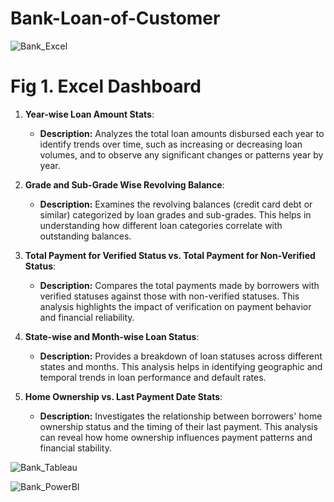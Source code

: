 # Bank-Loan-of-Customer


![Bank_Excel](https://github.com/user-attachments/assets/c15570ba-3ab3-46f4-a9e9-2ea7d6b0b288)


# Fig 1. Excel Dashboard

1. **Year-wise Loan Amount Stats**:
   - **Description:** Analyzes the total loan amounts disbursed each year to identify trends over time, such as increasing or decreasing loan volumes, and to observe any significant changes or patterns year by year.

2. **Grade and Sub-Grade Wise Revolving Balance**:
   - **Description:** Examines the revolving balances (credit card debt or similar) categorized by loan grades and sub-grades. This helps in understanding how different loan categories correlate with outstanding balances.

3. **Total Payment for Verified Status vs. Total Payment for Non-Verified Status**:
   - **Description:** Compares the total payments made by borrowers with verified statuses against those with non-verified statuses. This analysis highlights the impact of verification on payment behavior and financial reliability.

4. **State-wise and Month-wise Loan Status**:
   - **Description:** Provides a breakdown of loan statuses across different states and months. This analysis helps in identifying geographic and temporal trends in loan performance and default rates.

5. **Home Ownership vs. Last Payment Date Stats**:
   - **Description:** Investigates the relationship between borrowers' home ownership status and the timing of their last payment. This analysis can reveal how home ownership influences payment patterns and financial stability.
  





![Bank_Tableau](https://github.com/user-attachments/assets/d7230832-2310-4ce6-b4aa-2ea0c0079133)



![Bank_PowerBI](https://github.com/user-attachments/assets/f6eadf7f-2b0d-48e6-abee-847e2023898a)


